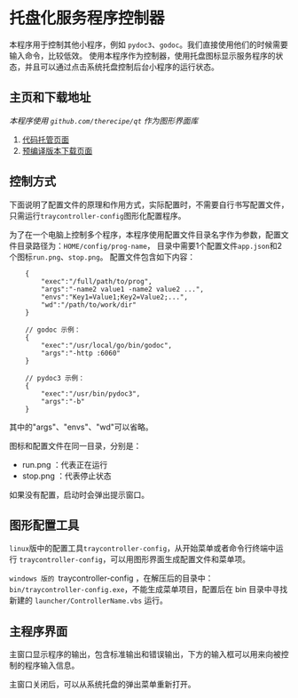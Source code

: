 # 托盘化服务程序控制器
本程序用于控制其他小程序，例如 `pydoc3`、`godoc`。我们直接使用他们的时候需要输入命令，比较低效。
使用本程序作为控制器，使用托盘图标显示服务程序的状态，并且可以通过点击系统托盘控制后台小程序的运行状态。

## 主页和下载地址
*本程序使用 `github.com/therecipe/qt` 作为图形界面库*

  1. [代码托管页面](https://gitee.com/rocket049/tray-controller-qt)
  2. [预编译版本下载页面](https://gitee.com/rocket049/tray-controller-qt/releases)

## 控制方式
下面说明了配置文件的原理和作用方式，实际配置时，不需要自行书写配置文件，只需运行`traycontroller-config`图形化配置程序。

为了在一个电脑上控制多个程序，本程序使用配置文件目录名字作为参数，配置文件目录路径为：`HOME/config/prog-name`，
目录中需要1个配置文件`app.json`和2个图标`run.png`、`stop.png`。
配置文件包含如下内容：

```
	{
		"exec":"/full/path/to/prog",
		"args":"-name2 value1 -name2 value2 ...",
		"envs":"Key1=Value1;Key2=Value2;...",
		"wd":"/path/to/work/dir"
	}
	
	// godoc 示例：
	{
		"exec":"/usr/local/go/bin/godoc",
		"args":"-http :6060"
	}
	
	// pydoc3 示例：
	{
		"exec":"/usr/bin/pydoc3",
		"args":"-b"
	}
```

其中的"args"、"envs"、"wd"可以省略。

图标和配置文件在同一目录，分别是：

- run.png ：代表正在运行
- stop.png ：代表停止状态

如果没有配置，启动时会弹出提示窗口。

## 图形配置工具
`linux`版中的配置工具`traycontroller-config`，从开始菜单或者命令行终端中运行 `traycontroller-config`，可以用图形界面生成配置文件和菜单项。

`windows 版的 `traycontroller-config ，在解压后的目录中： `bin/traycontroller-config.exe`，不能生成菜单项目，配置后在 bin 目录中寻找新建的 `launcher/ControllerName.vbs` 运行。

## 主程序界面
主窗口显示程序的输出，包含标准输出和错误输出，下方的输入框可以用来向被控制的程序输入信息。

主窗口关闭后，可以从系统托盘的弹出菜单重新打开。
